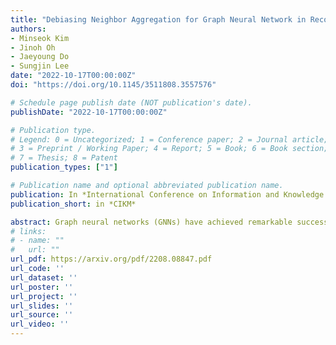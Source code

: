 ```yaml
---
title: "Debiasing Neighbor Aggregation for Graph Neural Network in Recommender Systems (CIKM 2022)"
authors:
- Minseok Kim
- Jinoh Oh
- Jaeyoung Do
- Sungjin Lee
date: "2022-10-17T00:00:00Z"
doi: "https://doi.org/10.1145/3511808.3557576"

# Schedule page publish date (NOT publication's date).
publishDate: "2022-10-17T00:00:00Z"

# Publication type.
# Legend: 0 = Uncategorized; 1 = Conference paper; 2 = Journal article;
# 3 = Preprint / Working Paper; 4 = Report; 5 = Book; 6 = Book section;
# 7 = Thesis; 8 = Patent
publication_types: ["1"]

# Publication name and optional abbreviated publication name.
publication: In *International Conference on Information and Knowledge Management*
publication_short: in *CIKM*

abstract: Graph neural networks (GNNs) have achieved remarkable success in recommender systems by representing users and items based on their historical interactions. However, little attention was paid to GNN's vulnerability to exposure bias: 
# links:
# - name: ""
#   url: ""
url_pdf: https://arxiv.org/pdf/2208.08847.pdf
url_code: ''
url_dataset: ''
url_poster: ''
url_project: ''
url_slides: ''
url_source: ''
url_video: ''
---
```


